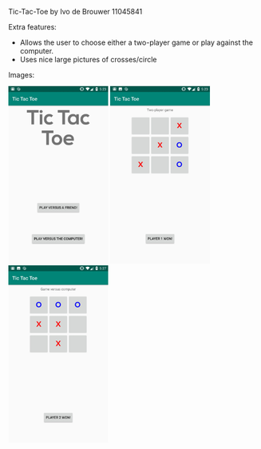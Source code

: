 Tic-Tac-Toe by Ivo de Brouwer 11045841

Extra features:
- Allows the user to choose either a two-player game or play against the computer.
- Uses nice large pictures of crosses/circle

Images:

<img src="TicTacToe1.jpg" width="200">
<img src="TicTacToe2.jpg" width="200">
<img src="TicTacToe3.jpg" width="200">
